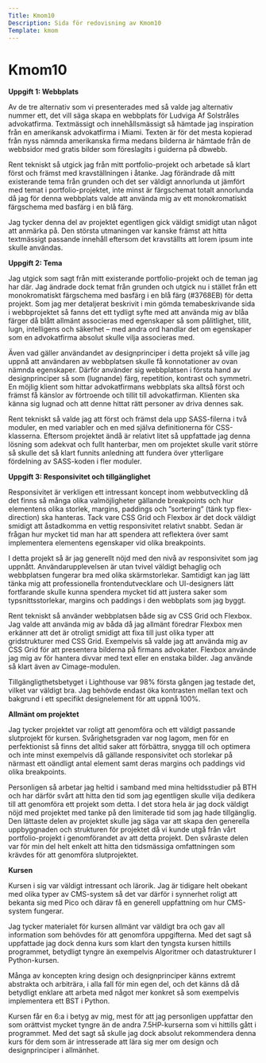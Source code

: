 ```yaml
---
Title: Kmom10
Description: Sida för redovisning av Kmom10
Template: kmom
---
```


Kmom10
==========================

**Uppgift 1: Webbplats**

Av de tre alternativ som vi presenterades med så valde jag alternativ nummer ett, det vill säga skapa en webbplats för Ludviga Af Solstråles advokatfirma. Textmässigt och innehållsmässigt så hämtade jag inspiration från en amerikansk advokatfirma i Miami. Texten är för det mesta kopierad från nyss nämnda amerikanska firma medans bilderna är hämtade från de webbsidor med gratis bilder som föreslagits i guiderna på dbwebb.

Rent tekniskt så utgick jag från mitt portfolio-projekt och arbetade så klart först och främst med kravställningen i åtanke. Jag förändrade då mitt existerande tema från grunden och det ser väldigt annorlunda ut jämfört med temat i portfolio-projektet, inte minst är färgschemat totalt annorlunda då jag för denna webbplats valde att använda mig av ett monokromatiskt färgschema med basfärg i en blå färg.

Jag tycker denna del av projektet egentligen gick väldigt smidigt utan något att anmärka på. Den största utmaningen var kanske främst att hitta textmässigt passande innehåll eftersom det kravställts att lorem ipsum inte skulle användas.

**Uppgift 2: Tema**

Jag utgick som sagt från mitt existerande portfolio-projekt och de teman jag har där. Jag ändrade dock temat från grunden och utgick nu i stället från ett monokromatiskt färgschema med basfärg i en blå färg (#3768EB) för detta projekt. Som jag mer detaljerat beskrivit i min gömda temabeskrivande sida i webbprojektet så fanns det ett tydligt syfte med att använda mig av blåa färger då blått allmänt associeras med egenskaper så som pålitlighet, tillit, lugn, intelligens och säkerhet – med andra ord handlar det om egenskaper som en advokatfirma absolut skulle vilja associeras med.

Även vad gäller användandet av designprinciper i detta projekt så ville jag uppnå att användaren av webbplatsen skulle få konnotationer av ovan nämnda egenskaper. Därför använder sig webbplatsen i första hand av designprinciper så som (lugnande) färg, repetition, kontrast och symmetri. En möjlig klient som hittar advokatfirmans webbplats ska alltså först och främst få känslor av förtroende och tillit till advokatfirman. Klienten ska känna sig lugnad och att denne hittat rätt personer av driva dennes sak.

Rent tekniskt så valde jag att först och främst dela upp SASS-filerna i två moduler, en med variabler och en med själva definitionerna för CSS-klasserna. Eftersom projektet ändå är relativt litet så uppfattade jag denna lösning som adekvat och fullt hanterbar, men om projektet skulle varit större så skulle det så klart funnits anledning att fundera över ytterligare fördelning av SASS-koden i fler moduler.

**Uppgift 3: Responsivitet och tillgänglighet**

Responsivitet är verkligen ett intressant koncept inom webbutveckling då det finns så många olika valmöjligheter gällande breakpoints och hur elementens olika storlek, margins, paddings och ”sortering” (tänk typ flex-direction) ska hanteras. Tack vare CSS Grid och Flexbox är det dock väldigt smidigt att åstadkomma en vettig responsivitet relativt snabbt. Sedan är frågan hur mycket tid man har att spendera att reflektera över samt implementera elementens egenskaper vid olika breakpoints. 

I detta projekt så är jag generellt nöjd med den nivå av responsivitet som jag uppnått. Användarupplevelsen är utan tvivel väldigt behaglig och webbplatsen fungerar bra med olika skärmstorlekar. Samtidigt kan jag lätt tänka mig att professionella frontendutvecklare och UI-designers lätt fortfarande skulle kunna spendera mycket tid att justera saker som typsnittsstorlekar, margins och paddings i den webbplats som jag byggt.

Rent tekniskt så använder webbplatsen både sig av CSS Grid och Flexbox. Jag valde att använda mig av båda då jag allmänt föredrar Flexbox men erkänner att det är otroligt smidigt att fixa till just olika typer att gridstrukturer med CSS Grid. Exempelvis så valde jag att använda mig av CSS Grid för att presentera bilderna på firmans advokater. Flexbox använde jag mig av för hantera divvar med text eller en enstaka bilder. Jag använde så klart även av Cimage-modulen.

Tillgängligthetsbetyget i Lighthouse var 98% första gången jag testade det, vilket var väldigt bra. Jag behövde endast öka kontrasten mellan text och bakgrund i ett specifikt designelement för att uppnå 100%.

**Allmänt om projektet**

Jag tycker projektet var roligt att genomföra och ett väldigt passande slutprojekt för kursen. Svårighetsgraden var nog lagom, men för en perfektionist så finns det alltid saker att förbättra, snygga till och optimera och inte minst exempelvis då gällande responsivitet och storlekar på närmast ett oändligt antal element samt deras margins och paddings vid olika breakpoints.

Personligen så arbetar jag heltid i samband med mina heltidsstudier på BTH och har därför svårt att hitta den tid som jag egentligen skulle vilja dedikera till att genomföra ett projekt som detta. I det stora hela är jag dock väldigt nöjd med projektet med tanke på den limiterade tid som jag hade tillgänglig.
Den lättaste delen av projektet skulle jag säga var att skapa den generella uppbyggnaden och strukturen för projektet då vi kunde utgå från vårt portfolio-projekt i genomförandet av att detta projekt. Den svåraste delen var för min del helt enkelt att hitta den tidsmässiga omfattningen som krävdes för att genomföra slutprojektet.

**Kursen**

Kursen i sig var väldigt intressant och lärorik. Jag är tidigare helt obekant med olika typer av CMS-system så det var därför i synnerhet roligt att bekanta sig med Pico och därav få en generell uppfattning om hur CMS-system fungerar. 

Jag tycker materialet för kursen allmänt var väldigt bra och gav all information som behövdes för att genomföra uppgifterna. Med det sagt så uppfattade jag dock denna kurs som klart den tyngsta kursen hittills programmet, betydligt tyngre än exempelvis Algoritmer och datastrukturer I Python-kursen. 

Många av koncepten kring design och designprinciper känns extremt abstrakta och arbiträra, i alla fall för min egen del, och det känns då då betydligt enklare att arbeta med något mer konkret så som exempelvis implementera ett BST i Python. 

Kursen får en 6:a i betyg av mig, mest för att jag personligen uppfattar den som orättvist mycket tyngre än de andra 7.5HP-kurserna som vi hittills gått i programmet. Med det sagt så skulle jag dock absolut rekommendera denna kurs för dem som är intresserade att lära sig mer om design och designprinciper i allmänhet.

